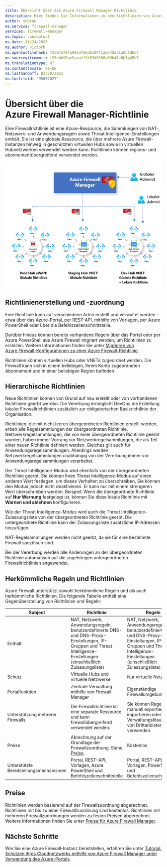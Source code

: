 ```yaml
---
title: Übersicht über die Azure Firewall Manager-Richtlinie
description: Hier finden Sie Informationen zu den Richtlinien von Azure Firewall Manager.
author: vhorne
ms.service: firewall-manager
services: firewall-manager
ms.topic: conceptual
ms.date: 11/24/2020
ms.author: victorh
ms.openlocfilehash: 73a07af0fa98adf66d6104f1ab545d31a0cfd6d7
ms.sourcegitcommit: f28ebb95ae9aaaff3f87d8388a09b41e0b3445b5
ms.translationtype: HT
ms.contentlocale: de-DE
ms.lasthandoff: 03/29/2021
ms.locfileid: "95802027"
---
```

# <a name="azure-firewall-manager-policy-overview"></a>Übersicht über die Azure Firewall Manager-Richtlinie

Eine Firewallrichtlinie ist eine Azure-Ressource, die Sammlungen von NAT-, Netzwerk- und Anwendungsregeln sowie Threat Intelligence-Einstellungen enthält. Sie ist eine globale Ressource, die über mehrere Azure Firewall-Instanzen hinweg in geschützten virtuellen Hubs sowie in virtuellen Hubnetzwerken verwendet werden kann. Richtlinien können regions- und abonnementübergreifend verwendet werden.

![Azure Firewall Manager-Richtlinie](media/policy-overview/policy-overview.png)

## <a name="policy-creation-and-association"></a>Richtlinienerstellung und -zuordnung

Eine Richtlinie kann auf verschiedene Arten erstellt und verwaltet werden – etwa über das Azure-Portal, per REST-API, mithilfe von Vorlagen, per Azure PowerShell oder über die Befehlszeilenschnittstelle.

Darüber hinaus können bereits vorhandene Regeln über das Portal oder per Azure PowerShell aus Azure Firewall migriert werden, um Richtlinien zu erstellen. Weitere Informationen finden Sie unter [Migrieren von Azure Firewall-Konfigurationen zu einer Azure Firewall-Richtlinie](migrate-to-policy.md). 

Richtlinien können virtuellen Hubs oder VNETs zugeordnet werden. Die Firewall kann sich in einem beliebigen, Ihrem Konto zugeordneten Abonnement und in einer beliebigen Region befinden.

## <a name="hierarchical-policies"></a>Hierarchische Richtlinien

Neue Richtlinien können von Grund auf neu erstellt oder von vorhandenen Richtlinien geerbt werden. Die Vererbung ermöglicht DevOps die Erstellung lokaler Firewallrichtlinien zusätzlich zur obligatorischen Basisrichtlinie der Organisation.

Richtlinien, die mit nicht leeren übergeordneten Richtlinien erstellt werden, erben alle Regelsammlungen der übergeordneten Richtlinie. Netzwerkregelsammlungen, die von einer übergeordneten Richtlinie geerbt wurden, haben immer Vorrang vor Netzwerkregelsammlungen, die als Teil einer neuen Richtlinie definiert werden. Gleiches gilt auch für Anwendungsregelsammlungen. Allerdings werden Netzwerkregelsammlungen unabhängig von der Vererbung immer vor Anwendungsregelsammlungen verarbeitet.

Der Threat Intelligence-Modus wird ebenfalls von der übergeordneten Richtlinie geerbt. Sie können Ihren Threat Intelligence-Modus auf einen anderen Wert festlegen, um dieses Verhalten zu überschreiben, Sie können den Modus jedoch nicht deaktivieren. Er kann nur mit einem strengeren Wert überschrieben werden. Beispiel: Wenn die übergeordnete Richtlinie auf **Nur Warnung** festgelegt ist, können Sie diese lokale Richtlinie mit **Warnen und ablehnen** konfigurieren.

Wie der Threat Intelligence-Modus wird auch die Threat Intelligence-Zulassungsliste von der übergeordneten Richtlinie geerbt. Die untergeordnete Richtlinie kann der Zulassungsliste zusätzliche IP-Adressen hinzufügen.

NAT-Regelsammlungen werden nicht geerbt, da sie für eine bestimmte Firewall spezifisch sind.

Bei der Vererbung werden alle Änderungen an der übergeordneten Richtlinie automatisch auf die zugehörigen untergeordneten Firewallrichtlinien angewendet.

## <a name="traditional-rules-and-policies"></a>Herkömmliche Regeln und Richtlinien

Azure Firewall unterstützt sowohl herkömmliche Regeln und als auch herkömmliche Richtlinien. Die folgende Tabelle enthält eine Gegenüberstellung von Richtlinien und Regeln:


| Subject | Richtlinie  | Regeln |
| ------- | ------- | ----- |
|Enthält     |NAT, Netzwerk, Anwendungsregeln, benutzerdefinierte DNS- und DNS-Proxy-Einstellungen, IP-Gruppen und Threat Intelligence-Einstellungen (einschließlich Zulassungsliste)|NAT, Netzwerk, Anwendungsregeln, benutzerdefinierte DNS- und DNS-Proxy-Einstellungen, IP-Gruppen und Threat Intelligence-Einstellungen (einschließlich Zulassungsliste)|
|Schutz     |Virtuelle Hubs und virtuelle Netzwerke|Nur virtuelle Netzwerke|
|Portalfunktion     |Zentrale Verwaltung mithilfe von Firewall Manager|Eigenständige Firewallumgebung|
|Unterstützung mehrerer Firewalls     |Die Firewallrichtlinie ist eine separate Ressource und kann firewallübergreifend verwendet werden.|Sie können Regeln manuell exportieren und importieren oder Verwaltungslösungen von Drittanbietern verwenden. |
|Preise     |Abrechnung auf der Grundlage der Firewallzuordnung. Siehe [Preise](#pricing).|Kostenlos|
|Unterstützte Bereitstellungsmechanismen     |Portal, REST-API, Vorlagen, Azure PowerShell und Befehlszeilenschnittstelle|Portal, REST-API, Vorlagen, PowerShell und Befehlszeilenschnittstelle |

## <a name="pricing"></a>Preise

Richtlinien werden basierend auf der Firewallzuordnung abgerechnet. Richtlinien mit bis zu einer Firewallzuordnung sind kostenlos. Richtlinien mit mehreren Firewallzuordnungen werden zu festen Preisen abgerechnet. Weitere Informationen finden Sie unter [Preise für Azure Firewall Manager](https://azure.microsoft.com/pricing/details/firewall-manager/).

## <a name="next-steps"></a>Nächste Schritte

Wie Sie eine Azure Firewall-Instanz bereitstellen, erfahren Sie unter [Tutorial: Schützen Ihres Cloudnetzwerks mithilfe von Azure Firewall Manager unter Verwendung des Azure-Portals](secure-cloud-network.md).
